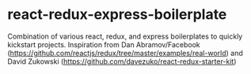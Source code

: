 # react-redux-express-boilerplate
Combination of various react, redux, and express boilerplates to quickly kickstart projects. Inspiration from Dan Abramov/Facebook (https://github.com/reactjs/redux/tree/master/examples/real-world) and David Zukowski (https://github.com/davezuko/react-redux-starter-kit)
